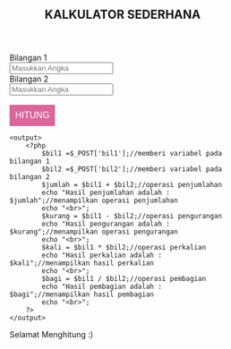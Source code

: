 <!DOCTYPE html>
<html>
<head>
<style>
* 
{
    box-sizing: border-box;
}

header 
{
    background-color: #957DAD;
    padding: 25px;
    text-align: center;
    font-size: 35px;
    color: white;
    font-family: georgia;
}

nav 
{
    float: left;
    width: 40%;
    height: 400px;
    background: #E0BBE4;
    padding: 20px;
    text-align: center;
    font-size: 30px;
    font-family: comic sans ms;
    color: #000000;
}

form
{
    padding: 30px;
}

output 
{
    float: left;
    padding: 100px;
    width: 60%;
    background-color: #FFDCF4;
    height: 400px;
    font-size: 30px;
    font-family: comic sans ms;
}

section:after {
    content: "";
    display: table;
    clear: both;
}

footer {
    background-color: #957DAD;
    padding: 10px;
    text-align: center;
    color: white;
    font-size: 20px;
    font-family: georgia;
}

input[type="text"]{
    background: #fff;
    width: 300px;
    height: 40px;
    border: none;
    outline: black;
    padding: 10px;
    text-align: center;
    font-size: 20px;
}
input[type="submit"]{
    background-color: #dc659b;
    border: none;
    color: white;
    padding: 10px;
    text-align: center;
    text-decoration: none;
    display: inline-block;
    font-size: 16px;
    
}
}
</style>
</head>
<body>

<header>
    <h2>KALKULATOR SEDERHANA</h2>
</header>

<section>
    <nav>
        <form method= "POST" action=""><!--memberi method-->
            Bilangan 1
            <br> 
            <input type="text" name="bil1" placeholder="Masukkan Angka"><!--untuk membuat form untuk diisi bilangan 1-->
            <br>
            Bilangan 2
            <br>
            <input type="text" name="bil2"placeholder="Masukkan Angka"><!--untuk membuat form untuk diisi bilangan 2-->
            <br>
            <br>
            <input type="submit" name="submit" value="HITUNG"><!--membuat tombol button-->
            </form>
    </nav>
  
    <output>
        <?php
            $bil1 =$_POST['bil1'];//memberi variabel pada bilangan 1
            $bil2 =$_POST['bil2'];//memberi variabel pada bilangan 2
            $jumlah = $bil1 + $bil2;//operasi penjumlahan
            echo "Hasil penjumlahan adalah : $jumlah";//menampilkan operasi penjumlahan
            echo "<br>";
            $kurang = $bil1 - $bil2;//operasi pengurangan
            echo "Hasil pengurangan adalah : $kurang";//menampilkan operasi pengurangan
            echo "<br>";
            $kali = $bil1 * $bil2;//operasi perkalian
            echo "Hasil perkalian adalah : $kali";//menampilkan hasil perkalian
            echo "<br>";
            $bagi = $bil1 / $bil2;//operasi pembagian
            echo "Hasil pembagian adalah : $bagi";//menampilkan hasil pembagian
            echo "<br>";
        ?>
    </output>
</section>

<footer>
    <p>Selamat Menghitung :) </p>
</footer>
</body>
</html>
